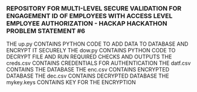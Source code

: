 ### REPOSITORY FOR MULTI-LEVEL SECURE VALIDATION FOR ENGAGEMENT ID OF EMPLOYEES WITH ACCESS LEVEL EMPLOYEE AUTHORIZATION - HACKAP HACKATHON PROBLEM STATEMENT #6

THE up.py CONTAINS PYTHON CODE TO ADD DATA TO DATABASE AND ENCRYPT IT SECURELY
THE dow.py CONTAINS PYTHON CODE TO DECRYPT FILE AND RUN REQUIRED CHECKS AND OUTPUTS
THE creds.csv CONTAINS CREDENTIALS FOR AUTHENTICATION
THE datf.csv CONTAINS THE DATABASE
THE enc.csv CONTAINS ENCRYPTED DATABASE
THE dec.csv CONTAINS DECRYPTED DATABASE
THE mykey.keys CONTAINS KEY FOR THE ENCRYPTION

